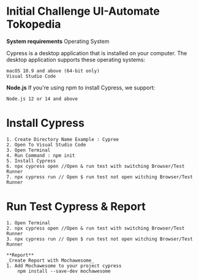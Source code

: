 # Initial Challenge UI-Automate Tokopedia

**System requirements**
Operating System

Cypress is a desktop application that is installed on your computer. The desktop application supports these operating systems:

    macOS 10.9 and above (64-bit only)
    Visual Studio Code
    
**Node.js**
If you're using npm to install Cypress, we support:

    Node.js 12 or 14 and above

# Install Cypress
    
    1. Create Directory Name Example : Cypree
    2. Open To Visual Studio Code
    3. Open Terminal
    4. Run Command : npm init
    5. Install Cypress
    6. npx cypress open //Open & run test with switching Browser/Test Runner
    7. npx cypress run // Open $ run test not open witching Browser/Test Runner
    
# Run Test Cypress & Report
    1. Open Terminal
    2. npx cypress open //Open & run test with switching Browser/Test Runner
    3. npx cypress run // Open $ run test not open witching Browser/Test Runner
    
    **Report**
    _Create Report with Mochawesome_
    1. Add Mochawesome to your project cypress
        npm install --save-dev mochawesome
    
  
    
